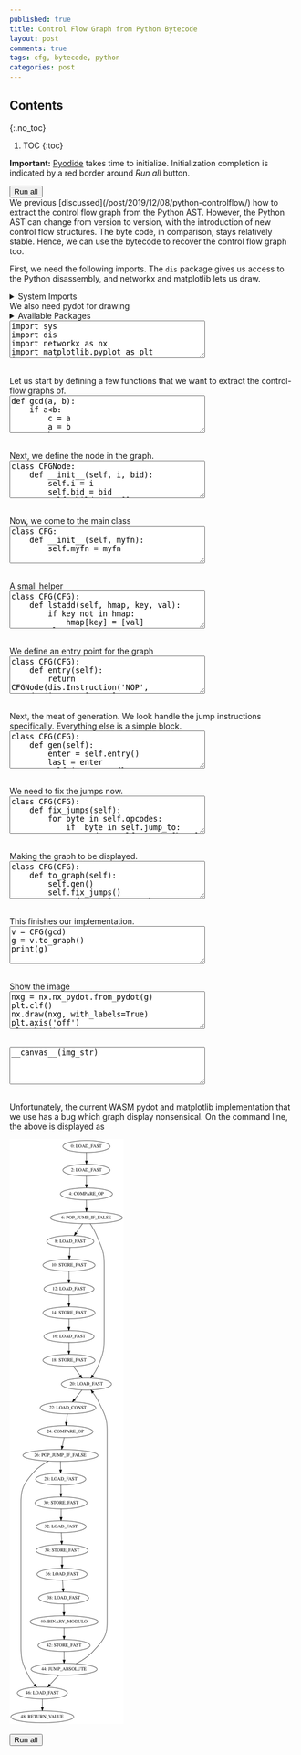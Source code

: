 ```yaml
---
published: true
title: Control Flow Graph from Python Bytecode
layout: post
comments: true
tags: cfg, bytecode, python
categories: post
---
```


## Contents
{:.no_toc}

1. TOC
{:toc}

<script src="/resources/pyodide/full/3.9/pyodide.js"></script>
<link rel="stylesheet" type="text/css" media="all" href="/resources/skulpt/css/codemirror.css">
<link rel="stylesheet" type="text/css" media="all" href="/resources/skulpt/css/solarized.css">
<link rel="stylesheet" type="text/css" media="all" href="/resources/skulpt/css/env/editor.css">

<script src="/resources/skulpt/js/codemirrorepl.js" type="text/javascript"></script>
<script src="/resources/skulpt/js/python.js" type="text/javascript"></script>
<script src="/resources/pyodide/js/env/editor.js" type="text/javascript"></script>

**Important:** [Pyodide](https://pyodide.readthedocs.io/en/latest/) takes time to initialize.
Initialization completion is indicated by a red border around *Run all* button.
<form name='python_run_form'>
<button type="button" name="python_run_all">Run all</button>
</form>
We previous [discussed](/post/2019/12/08/python-controlflow/) how to extract the control flow graph
from the Python AST. However, the Python AST can change from version to version, with the introduction
of new control flow structures. The byte code, in comparison, stays relatively stable. Hence, we can
use the bytecode to recover the control flow graph too.

First, we need the following imports. The `dis` package gives us access to the Python disassembly, and
networkx and matplotlib lets us draw.

<details>
<summary> System Imports </summary>
<!--##### System Imports -->

These are available from Pyodide, but you may wish to make sure that they are
installed if you are attempting to run the program directly on the machine.

<ol>
<li>matplotlib</li>
<li>networkx</li>
</ol>
<div style='display:none'>
<form name='python_run_form'>
<textarea cols="40" rows="4" id='python_sys_imports' name='python_edit'>
matplotlib
networkx
</textarea>
</form>
</div>
</details>
We also need pydot for drawing

<details>
<summary>Available Packages </summary>
<!--##### Available Packages-->

These are packages that refer either to my previous posts or to pure python
packages that I have compiled, and is available in the below locations. As
before, install them if you need to run the program directly on the machine.

<ol>
<li><a href="https://rahul.gopinath.org/py/pydot-1.4.1-py2.py3-none-any.whl">pydot-1.4.1-py2.py3-none-any.whl</a></li>
</ol>

<div style='display:none'>
<form name='python_run_form'>
<textarea cols="40" rows="4" id='python_pre_edit' name='python_edit'>
https://rahul.gopinath.org/py/pydot-1.4.1-py2.py3-none-any.whl
</textarea>
</form>
</div>
</details>

<!--
############
import sys
import dis
import networkx as nx
import matplotlib.pyplot as plt
import pydot
import textwrap
import base64

############
-->
<form name='python_run_form'>
<textarea cols="40" rows="4" name='python_edit'>
import sys
import dis
import networkx as nx
import matplotlib.pyplot as plt
import pydot
import textwrap
import base64
</textarea><br />
<pre class='Output' name='python_output'></pre>
<div name='python_canvas'></div>
</form>
Let us start by defining a few functions that we want to extract the control-flow graphs of.

<!--
############
def gcd(a, b):
    if a<b:
        c = a
        a = b
        b = c

    while b != 0:
        c = a
        a = b
        b = c % b
    return a

############
-->
<form name='python_run_form'>
<textarea cols="40" rows="4" name='python_edit'>
def gcd(a, b):
    if a&lt;b:
        c = a
        a = b
        b = c

    while b != 0:
        c = a
        a = b
        b = c % b
    return a
</textarea><br />
<pre class='Output' name='python_output'></pre>
<div name='python_canvas'></div>
</form>
Next, we define the node in the graph.

<!--
############
class CFGNode:
    def __init__(self, i, bid):
        self.i = i
        self.bid = bid
        self.children = []
        self.props = {}

    def add_child(self, n):
        self.children.append(n)

############
-->
<form name='python_run_form'>
<textarea cols="40" rows="4" name='python_edit'>
class CFGNode:
    def __init__(self, i, bid):
        self.i = i
        self.bid = bid
        self.children = []
        self.props = {}

    def add_child(self, n):
        self.children.append(n)
</textarea><br />
<pre class='Output' name='python_output'></pre>
<div name='python_canvas'></div>
</form>
Now, we come to the main class

<!--
############
class CFG:
    def __init__(self, myfn):
        self.myfn = myfn

############
-->
<form name='python_run_form'>
<textarea cols="40" rows="4" name='python_edit'>
class CFG:
    def __init__(self, myfn):
        self.myfn = myfn
</textarea><br />
<pre class='Output' name='python_output'></pre>
<div name='python_canvas'></div>
</form>
A small helper

<!--
############
class CFG(CFG):
    def lstadd(self, hmap, key, val):
        if key not in hmap:
            hmap[key] = [val]
        else:
            hmap[key].append(val)

############
-->
<form name='python_run_form'>
<textarea cols="40" rows="4" name='python_edit'>
class CFG(CFG):
    def lstadd(self, hmap, key, val):
        if key not in hmap:
            hmap[key] = [val]
        else:
            hmap[key].append(val)
</textarea><br />
<pre class='Output' name='python_output'></pre>
<div name='python_canvas'></div>
</form>
We define an entry point for the graph

<!--
############
class CFG(CFG):
    def entry(self):
        return CFGNode(dis.Instruction('NOP', opcode=dis.opmap['NOP'],
                                        arg=0, argval=0, argrepr=0,
                                        offset=0,starts_line=0, is_jump_target=False), 0)

############
-->
<form name='python_run_form'>
<textarea cols="40" rows="4" name='python_edit'>
class CFG(CFG):
    def entry(self):
        return CFGNode(dis.Instruction(&#x27;NOP&#x27;, opcode=dis.opmap[&#x27;NOP&#x27;],
                                        arg=0, argval=0, argrepr=0,
                                        offset=0,starts_line=0, is_jump_target=False), 0)
</textarea><br />
<pre class='Output' name='python_output'></pre>
<div name='python_canvas'></div>
</form>
Next, the meat of generation. We look handle the jump instructions specifically. Everything else is a simple block.

<!--
############
class CFG(CFG):
    def gen(self):
        enter = self.entry()
        last = enter
        self.jump_to = {}
        self.opcodes = {}
        for i,ins in enumerate(dis.get_instructions(self.myfn)):
            byte = i * 2
            node = CFGNode(ins, byte)
            self.opcodes[byte] = node
            #print(i,ins)
            if ins.opname in ['LOAD_CONST',
                              'LOAD_FAST',
                              'STORE_FAST',
                              'COMPARE_OP',
                              'INPLACE_ADD',
                              'INPLACE_SUBTRACT',
                              'RETURN_VALUE',
                              'BINARY_MODULO',
                              'STORE_NAME',
                              'MAKE_FUNCTION',
                              'POP_BLOCK']:
                last.add_child(node)
                last = node
            elif ins.opname == 'POP_JUMP_IF_FALSE':
                #print("will jump to", ins.arg)
                self.lstadd(self.jump_to, ins.arg, node)
                node.props['jmp'] = True
                last.add_child(node)
                last = node
            elif ins.opname == 'JUMP_FORWARD':
                node.props['jmp'] = True
                self.lstadd(self.jump_to, (i+1)*2 + ins.arg, node)
                #print("will jump to", (i+1)*2 + ins.arg)
                last.add_child(node)
                last = node
            elif ins.opname == 'SETUP_LOOP':
                #print("setuploop: ", byte , ins.arg)
                last.add_child(node)
                last = node
            elif ins.opname == 'JUMP_ABSOLUTE':
                #print("will jump to", ins.arg)
                self.lstadd(self.jump_to, ins.arg, node)
                node.props['jmp'] = True
                last.add_child(node)
                last = node
            else:
                assert False

############
-->
<form name='python_run_form'>
<textarea cols="40" rows="4" name='python_edit'>
class CFG(CFG):
    def gen(self):
        enter = self.entry()
        last = enter
        self.jump_to = {}
        self.opcodes = {}
        for i,ins in enumerate(dis.get_instructions(self.myfn)):
            byte = i * 2
            node = CFGNode(ins, byte)
            self.opcodes[byte] = node
            #print(i,ins)
            if ins.opname in [&#x27;LOAD_CONST&#x27;,
                              &#x27;LOAD_FAST&#x27;,
                              &#x27;STORE_FAST&#x27;,
                              &#x27;COMPARE_OP&#x27;,
                              &#x27;INPLACE_ADD&#x27;,
                              &#x27;INPLACE_SUBTRACT&#x27;,
                              &#x27;RETURN_VALUE&#x27;,
                              &#x27;BINARY_MODULO&#x27;,
                              &#x27;STORE_NAME&#x27;,
                              &#x27;MAKE_FUNCTION&#x27;,
                              &#x27;POP_BLOCK&#x27;]:
                last.add_child(node)
                last = node
            elif ins.opname == &#x27;POP_JUMP_IF_FALSE&#x27;:
                #print(&quot;will jump to&quot;, ins.arg)
                self.lstadd(self.jump_to, ins.arg, node)
                node.props[&#x27;jmp&#x27;] = True
                last.add_child(node)
                last = node
            elif ins.opname == &#x27;JUMP_FORWARD&#x27;:
                node.props[&#x27;jmp&#x27;] = True
                self.lstadd(self.jump_to, (i+1)*2 + ins.arg, node)
                #print(&quot;will jump to&quot;, (i+1)*2 + ins.arg)
                last.add_child(node)
                last = node
            elif ins.opname == &#x27;SETUP_LOOP&#x27;:
                #print(&quot;setuploop: &quot;, byte , ins.arg)
                last.add_child(node)
                last = node
            elif ins.opname == &#x27;JUMP_ABSOLUTE&#x27;:
                #print(&quot;will jump to&quot;, ins.arg)
                self.lstadd(self.jump_to, ins.arg, node)
                node.props[&#x27;jmp&#x27;] = True
                last.add_child(node)
                last = node
            else:
                assert False
</textarea><br />
<pre class='Output' name='python_output'></pre>
<div name='python_canvas'></div>
</form>
We need to fix the jumps now.

<!--
############
class CFG(CFG):
    def fix_jumps(self):
        for byte in self.opcodes:
            if  byte in self.jump_to:
                node = self.opcodes[byte]
                assert node.i.is_jump_target
                for b in self.jump_to[byte]:
                    b.add_child(node)

############
-->
<form name='python_run_form'>
<textarea cols="40" rows="4" name='python_edit'>
class CFG(CFG):
    def fix_jumps(self):
        for byte in self.opcodes:
            if  byte in self.jump_to:
                node = self.opcodes[byte]
                assert node.i.is_jump_target
                for b in self.jump_to[byte]:
                    b.add_child(node)
</textarea><br />
<pre class='Output' name='python_output'></pre>
<div name='python_canvas'></div>
</form>
Making the graph to be displayed.

<!--
############
class CFG(CFG):
    def to_graph(self):
        self.gen()
        self.fix_jumps()
        G = pydot.Dot("my_graph", graph_type="digraph")
        for nid, cnode in self.opcodes.items():
            G.add_node(pydot.Node(str(cnode.bid)))
            ns = G.get_node(str(cnode.bid))
            ns[0].set_label("%d: %s" % (nid, cnode.i.opname))
            for cn in cnode.children:
                G.add_edge(pydot.Edge(str(cnode.bid), str(cn.bid)))
        return G

############
-->
<form name='python_run_form'>
<textarea cols="40" rows="4" name='python_edit'>
class CFG(CFG):
    def to_graph(self):
        self.gen()
        self.fix_jumps()
        G = pydot.Dot(&quot;my_graph&quot;, graph_type=&quot;digraph&quot;)
        for nid, cnode in self.opcodes.items():
            G.add_node(pydot.Node(str(cnode.bid)))
            ns = G.get_node(str(cnode.bid))
            ns[0].set_label(&quot;%d: %s&quot; % (nid, cnode.i.opname))
            for cn in cnode.children:
                G.add_edge(pydot.Edge(str(cnode.bid), str(cn.bid)))
        return G
</textarea><br />
<pre class='Output' name='python_output'></pre>
<div name='python_canvas'></div>
</form>
This finishes our implementation.

<!--
############
v = CFG(gcd)
g = v.to_graph()
print(g)

############
-->
<form name='python_run_form'>
<textarea cols="40" rows="4" name='python_edit'>
v = CFG(gcd)
g = v.to_graph()
print(g)
</textarea><br />
<pre class='Output' name='python_output'></pre>
<div name='python_canvas'></div>
</form>
Show the image

<!--
############
nxg = nx.nx_pydot.from_pydot(g)
plt.clf()
nx.draw(nxg, with_labels=True)
plt.axis('off')
plt.show()
buf = io.BytesIO()
plt.savefig(buf, format='png')
buf.seek(0)
img_str = 'data:image/png;base64,' + base64.b64encode(buf.read()).decode('UTF-8')
print(len(img_str))

############
-->
<form name='python_run_form'>
<textarea cols="40" rows="4" name='python_edit'>
nxg = nx.nx_pydot.from_pydot(g)
plt.clf()
nx.draw(nxg, with_labels=True)
plt.axis(&#x27;off&#x27;)
plt.show()
buf = io.BytesIO()
plt.savefig(buf, format=&#x27;png&#x27;)
buf.seek(0)
img_str = &#x27;data:image/png;base64,&#x27; + base64.b64encode(buf.read()).decode(&#x27;UTF-8&#x27;)
print(len(img_str))
</textarea><br />
<pre class='Output' name='python_output'></pre>
<div name='python_canvas'></div>
</form>


<!--
############
__canvas__(img_str)

############
-->
<form name='python_run_form'>
<textarea cols="40" rows="4" name='python_edit'>
__canvas__(img_str)
</textarea><br />
<pre class='Output' name='python_output'></pre>
<div name='python_canvas'></div>
</form>
Unfortunately, the current WASM pydot and matplotlib implementation that we
use has a bug which graph display nonsensical. On the command line, the above
is displayed as

![bitcodecfg](/resources/posts/bitcodecfg.png)

<form name='python_run_form'>
<button type="button" name="python_run_all">Run all</button>
</form>
